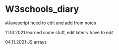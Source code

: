# W3schools_diary

#Javascript
need to edit and add from notes


11.10.2021 learned some stuff, edit later
v
have to edit


04.11.2021 JS arrays

